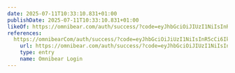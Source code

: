 ```yaml
---
date: 2025-07-11T10:33:10.831+01:00
publishDate: 2025-07-11T10:33:10.831+01:00
likeOf: https://omnibear.com/auth/success/?code=eyJhbGciOiJIUzI1NiIsInR5cCI6IkpXVCJ9.eyJjbGllbnRfaWQiOiJodHRwczovL29tbmliZWFyLmNvbSIsImp0aSI6IjdmMmFhY2NhLTkyMTEtNGI0Mi04NjFjLWU1MjZhNDk2OWFjOCIsIm1lIjoiaHR0cHM6Ly93d3cuYnlqcC5tZSIsInJlZGlyZWN0X3VyaSI6Imh0dHBzOi8vb21uaWJlYXIuY29tL2F1dGgvc3VjY2Vzcy8iLCJzY29wZSI6ImNyZWF0ZSBkZWxldGUgdXBkYXRlIiwiaWF0IjoxNzUyMjI2Mzc3LCJleHAiOjE3NTIyMjY5Nzd9._NkOha-b5YpYX3FfeLbURopgGD0puXa4dr8kmqE3z54&iss=https://omnibear.com&state=very-secret-omnibear-state&me=https://www.byjp.me
references:
  https://omnibearCom/auth/success/?code=eyJhbGciOiJiUzI1NiIsInR5cCi6IkpXvcj9EyJjbGllbnRfaWqiOiJodHrwczovL29TbmliZwFyLmNvbSisImp0aSi6IjdmMmFhY2NhLtkyMtEtNgi0Mi04NjFjLwu1MjZhNdk2OwFjOcIsIm1lIjoiaHr0cHm6Ly93D3CuYnlqcC5tZsIsInJlZglyZwn0X3VyaSi6Imh0dHbzOi8Vb21UaWjlYxIuY29tL2F1dGgvc3VjY2Vzcy8iLcJzY29wZsi6ImNyZwf0ZsBkZwxldGugdXbkYxRlIiwiaWf0IjoxNzUyMjI2Mzc3LcJleHaiOjE3NtIyMjY5Nzd9NkOhaB5YpYx3FfeLbUropgGd0PuXa4Dr8KmqE3Z54&iss=https://omnibearCom&state=verySecretOmnibearState&me=https://wwwByjpMe:
    url: https://omnibear.com/auth/success/?code=eyJhbGciOiJIUzI1NiIsInR5cCI6IkpXVCJ9.eyJjbGllbnRfaWQiOiJodHRwczovL29tbmliZWFyLmNvbSIsImp0aSI6IjdmMmFhY2NhLTkyMTEtNGI0Mi04NjFjLWU1MjZhNDk2OWFjOCIsIm1lIjoiaHR0cHM6Ly93d3cuYnlqcC5tZSIsInJlZGlyZWN0X3VyaSI6Imh0dHBzOi8vb21uaWJlYXIuY29tL2F1dGgvc3VjY2Vzcy8iLCJzY29wZSI6ImNyZWF0ZSBkZWxldGUgdXBkYXRlIiwiaWF0IjoxNzUyMjI2Mzc3LCJleHAiOjE3NTIyMjY5Nzd9._NkOha-b5YpYX3FfeLbURopgGD0puXa4dr8kmqE3z54&iss=https://omnibear.com&state=very-secret-omnibear-state&me=https://www.byjp.me
    type: entry
    name: Omnibear Login
---
```

